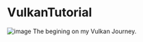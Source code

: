 # VulkanTutorial
![image](https://github.com/Blacksun1234/VulkanTutorial/assets/42350253/c156a53c-2e98-4193-bc50-0c1ce18e9056)
The begining on my Vulkan Journey.

